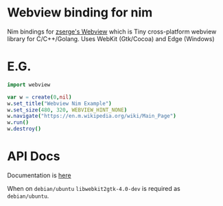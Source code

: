 # Webview binding for nim

Nim bindings for [zserge's Webview](https://github.com/webview/webview) which is Tiny cross-platform webview library for C/C++/Golang. Uses WebKit (Gtk/Cocoa) and Edge (Windows) 

# E.G.

```nim
import webview

var w = create(0,nil)
w.set_title("Webview Nim Example")
w.set_size(480, 320, WEBVIEW_HINT_NONE)
w.navigate("https://en.m.wikipedia.org/wiki/Main_Page")
w.run()
w.destroy()
```



# API Docs

Documentation is [here](http://htmlpreview.github.io/?https://github.com/oskca/webview/blob/master/docs/webview.html)


When on `debian/ubuntu` `libwebkit2gtk-4.0-dev` is required as `debian/ubuntu`.
